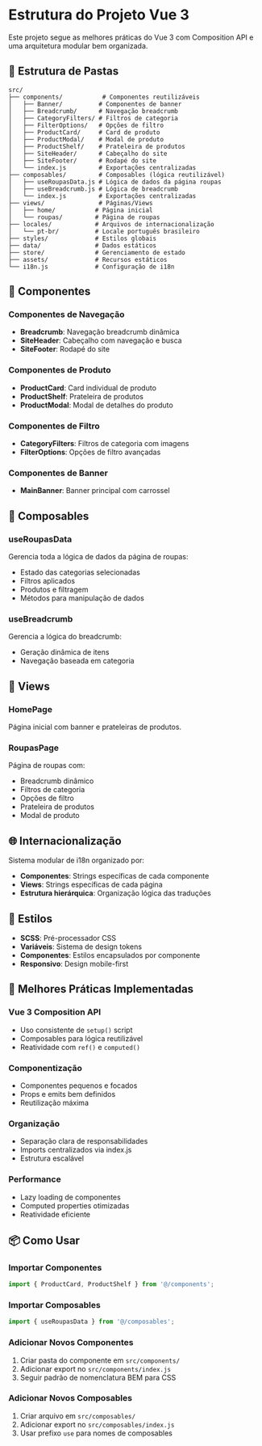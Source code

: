 # Estrutura do Projeto Vue 3

Este projeto segue as melhores práticas do Vue 3 com Composition API e uma arquitetura modular bem organizada.

## 📁 Estrutura de Pastas

```
src/
├── components/           # Componentes reutilizáveis
│   ├── Banner/          # Componentes de banner
│   ├── Breadcrumb/      # Navegação breadcrumb
│   ├── CategoryFilters/ # Filtros de categoria
│   ├── FilterOptions/   # Opções de filtro
│   ├── ProductCard/     # Card de produto
│   ├── ProductModal/    # Modal de produto
│   ├── ProductShelf/    # Prateleira de produtos
│   ├── SiteHeader/      # Cabeçalho do site
│   ├── SiteFooter/      # Rodapé do site
│   └── index.js         # Exportações centralizadas
├── composables/         # Composables (lógica reutilizável)
│   ├── useRoupasData.js # Lógica de dados da página roupas
│   ├── useBreadcrumb.js # Lógica de breadcrumb
│   └── index.js         # Exportações centralizadas
├── views/               # Páginas/Views
│   ├── home/           # Página inicial
│   └── roupas/         # Página de roupas
├── locales/            # Arquivos de internacionalização
│   └── pt-br/          # Locale português brasileiro
├── styles/             # Estilos globais
├── data/               # Dados estáticos
├── store/              # Gerenciamento de estado
├── assets/             # Recursos estáticos
└── i18n.js             # Configuração de i18n
```

## 🧩 Componentes

### Componentes de Navegação
- **Breadcrumb**: Navegação breadcrumb dinâmica
- **SiteHeader**: Cabeçalho com navegação e busca
- **SiteFooter**: Rodapé do site

### Componentes de Produto
- **ProductCard**: Card individual de produto
- **ProductShelf**: Prateleira de produtos
- **ProductModal**: Modal de detalhes do produto

### Componentes de Filtro
- **CategoryFilters**: Filtros de categoria com imagens
- **FilterOptions**: Opções de filtro avançadas

### Componentes de Banner
- **MainBanner**: Banner principal com carrossel

## 🔧 Composables

### useRoupasData
Gerencia toda a lógica de dados da página de roupas:
- Estado das categorias selecionadas
- Filtros aplicados
- Produtos e filtragem
- Métodos para manipulação de dados

### useBreadcrumb
Gerencia a lógica do breadcrumb:
- Geração dinâmica de itens
- Navegação baseada em categoria

## 📱 Views

### HomePage
Página inicial com banner e prateleiras de produtos.

### RoupasPage
Página de roupas com:
- Breadcrumb dinâmico
- Filtros de categoria
- Opções de filtro
- Prateleira de produtos
- Modal de produto

## 🌐 Internacionalização

Sistema modular de i18n organizado por:
- **Componentes**: Strings específicas de cada componente
- **Views**: Strings específicas de cada página
- **Estrutura hierárquica**: Organização lógica das traduções

## 🎨 Estilos

- **SCSS**: Pré-processador CSS
- **Variáveis**: Sistema de design tokens
- **Componentes**: Estilos encapsulados por componente
- **Responsivo**: Design mobile-first

## 🚀 Melhores Práticas Implementadas

### Vue 3 Composition API
- Uso consistente de `setup()` script
- Composables para lógica reutilizável
- Reatividade com `ref()` e `computed()`

### Componentização
- Componentes pequenos e focados
- Props e emits bem definidos
- Reutilização máxima

### Organização
- Separação clara de responsabilidades
- Imports centralizados via index.js
- Estrutura escalável

### Performance
- Lazy loading de componentes
- Computed properties otimizadas
- Reatividade eficiente

## 📦 Como Usar

### Importar Componentes
```javascript
import { ProductCard, ProductShelf } from '@/components';
```

### Importar Composables
```javascript
import { useRoupasData } from '@/composables';
```

### Adicionar Novos Componentes
1. Criar pasta do componente em `src/components/`
2. Adicionar export no `src/components/index.js`
3. Seguir padrão de nomenclatura BEM para CSS

### Adicionar Novos Composables
1. Criar arquivo em `src/composables/`
2. Adicionar export no `src/composables/index.js`
3. Usar prefixo `use` para nomes de composables
